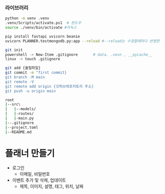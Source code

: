 ### 라이브러리

```bash
python -m venv .venv
.venv/Scripts/activate.ps1  # 윈도우
source ./venv/bin/activate #리눅스

pip install fastapi uvicorn beanie
uvicorn PLANNER.testmongodb.py:app --reload #--reload는 수정할때마다 반영한다는 뜻뜻
```

```bash
git init
powershell -> New-Item .gitignore       # data. .vevn , __pycache__
linux -> touch .gitignore

git add {올릴파일}
git commit -m "first commit}
git branch -M main
git remote -V
git remote add origin {깃허브레포지토리 주소}
git push -u origin main
```

```bash
root
|--src\
|   |--models/
|   |-routes/
|   |-main.py
|--.gitignore
|--project.toml
|--README.md
```

# 플래너 만들기
* 로그인
    * 이메일, 비밀번호
* 이벤트 추가 및 삭제, 업데이트
    * 제목, 이미지, 설명, 태그, 위치, 날짜